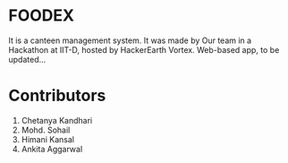 # FOODEX
It is a canteen management system.
It was made by Our team in a Hackathon at IIT-D, hosted by HackerEarth Vortex.
Web-based app, to be updated...

# Contributors
1. Chetanya Kandhari
2. Mohd. Sohail
3. Himani Kansal
4. Ankita Aggarwal
